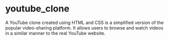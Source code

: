 # youtube_clone
A YouTube clone created using HTML and CSS is a simplified version of the popular video-sharing platform. It allows users to browse and watch videos in a similar manner to the real YouTube website. 
